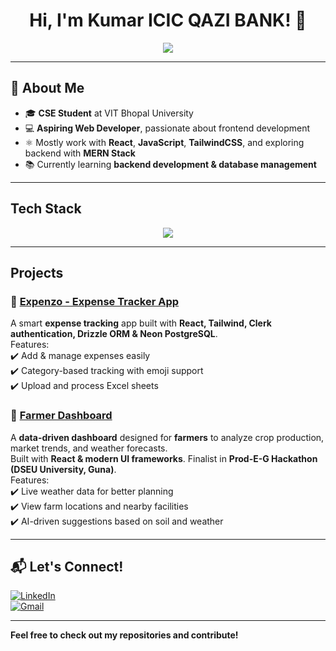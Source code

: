 <h1 align="center">Hi, I'm Kumar ICIC QAZI BANK! 👋</h1>

<p align="center">
  <img src="https://readme-typing-svg.demolab.com?font=Fira+Code&weight=500&size=22&pause=1000&color=00CFFF&center=true&vCenter=true&width=450&lines=Aspiring+Web+Developer;React+Enthusiast" />
</p>

---

## 🚀 About Me  
- 🎓 **CSE Student** at VIT Bhopal University  
- 💻 **Aspiring Web Developer**, passionate about frontend development  
- ⚛️ Mostly work with **React**, **JavaScript**, **TailwindCSS**, and exploring backend with **MERN Stack**  
- 📚 Currently learning **backend development & database management**  

---

## Tech Stack  
<p align="center">
  <img src="https://skillicons.dev/icons?i=html,css,js,react,tailwind,redux,express,mongodb,postgres,docker,git,github,vscode" />
</p>

---

## Projects  
### 📌 [Expenzo - Expense Tracker App](https://github.com/kvaibhav114/expense-tracker)  
A smart **expense tracking** app built with **React, Tailwind, Clerk authentication, Drizzle ORM & Neon PostgreSQL**.  
Features:  
✔️ Add & manage expenses easily  
✔️ Category-based tracking with emoji support  
✔️ Upload and process Excel sheets 

### 📌 [Farmer Dashboard](https://github.com/kvaibhav114/Farmer-Dashboard)  
A **data-driven dashboard** designed for **farmers** to analyze crop production, market trends, and weather forecasts.  
Built with **React & modern UI frameworks**. Finalist in **Prod-E-G Hackathon (DSEU University, Guna)**.  
Features:  
✔️ Live weather data for better planning  
✔️ View farm locations and nearby facilities  
✔️ AI-driven suggestions based on soil and weather

---

## 📬 Let's Connect!  
[![LinkedIn](https://img.shields.io/badge/LinkedIn-%230077B5.svg?style=for-the-badge&logo=linkedin&logoColor=white)](https://www.linkedin.com/in/kumar-vaibhav-181aa2249/)   
[![Gmail](https://img.shields.io/badge/Gmail-D14836.svg?style=for-the-badge&logo=gmail&logoColor=white)](kvaibhav.1038@gmail.com)  

---

**Feel free to check out my repositories and contribute!**  
